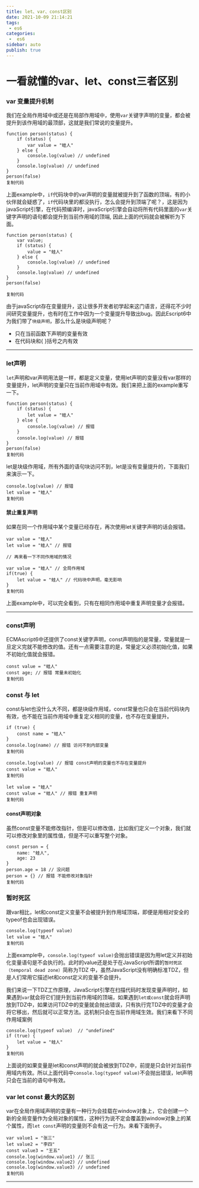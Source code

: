 ```yaml
---
title: let、var、const区别
date: 2021-10-09 21:14:21
tags:
 - es6
categories:
 -  es6
sidebar: auto
publish: true
---
```


一看就懂的var、let、const三者区别
======================

### var 变量提升机制

我们在全局作用域中或还是在局部作用域中，使用`var`关键字声明的变量，都会被提升到该作用域的最顶部，这就是我们常说的变量提升。

    function person(status) {
        if (status) {
            var value = "蛙人" 
        } else {
            console.log(value) // undefined
        }
        console.log(value) // undefined
    }
    person(false)
    复制代码

上面example中，`if`代码块中的var声明的变量就被提升到了函数的顶端，有的小伙伴就会疑惑了，`if`代码块里的都没执行，怎么会提升到顶端了呢？，这是因为javaScript引擎，在代码预编译时，javaScript引擎会自动将所有代码里面的`var`关键字声明的语句都会提升到当前作用域的顶端, 因此上面的代码就会被解析为下面。

    function person(status) {
        var value;
        if (status) {
            value = "蛙人" 
        } else {
            console.log(value) // undefined
        }
        console.log(value) // undefined
    }
    person(false)
    
    复制代码

由于javaScript存在变量提升，这让很多开发者初学起来这门语言，还得花不少时间研究变量提升，也有时在工作中因为一个变量提升导致出bug。因此Escript6中为我们带了`块级声明`，那么什么是块级声明呢？

*   只在当前函数下声明的变量有效
*   在代码块和{ }括号之内有效

* * *

### let声明

`let`声明和var声明用法是一样，都是定义变量，使用let声明的变量没有var那样的变量提升，let声明的变量只在当前作用域中有效。我们来把上面的example重写一下。

    function person(status) {
        if (status) {
            let value = "蛙人" 
        } else {
            console.log(value) // 报错
        }
        console.log(value) // 报错
    }
    person(false)
    复制代码

let是块级作用域，所有外面的语句块访问不到，let是没有变量提升的，下面我们来演示一下。

    console.log(value) // 报错
    let value = "蛙人"
    复制代码

#### 禁止重复声明

如果在同一个作用域中某个变量已经存在，再次使用let关键字声明的话会报错。

    var value = "蛙人"
    let value = "蛙人" // 报错
    
    // 再来看一下不同作用域的情况
    
    var value = "蛙人" // 全局作用域
    if(true) {
    	let value = "蛙人" // 代码块中声明，毫无影响
    }
    复制代码

上面example中，可以完全看到，只有在相同作用域中重复声明变量才会报错。

* * *

### const声明

ECMAscript6中还提供了const关键字声明，const声明指的是常量，常量就是一旦定义完就不能修改的值。还有一点需要注意的是，常量定义必须初始化值，如果不初始化值就会报错。

    const value = "蛙人"
    const age; // 报错 常量未初始化
    复制代码

### const 与 let

const与let也没什么大不同，都是块级作用域，const常量也只会在当前代码块内有效，也不能在当前作用域中重复定义相同的变量，也不存在变量提升。

    if (true) {
        const name = "蛙人"
    }
    console.log(name) // 报错 访问不到内部变量
    复制代码

    console.log(value) // 报错 const声明的变量也不存在变量提升
    const value = "蛙人"
    复制代码

    let value = "蛙人"
    const value = "蛙人" // 报错 重复声明
    复制代码

#### const声明对象

虽然const变量不能修改指针，但是可以修改值，比如我们定义一个对象，我们就可以修改对象里的属性值，但是不可以重写整个对象。

    const person = {
        name: "蛙人",
        age: 23
    }
    person.age = 18 // 没问题
    person = {} // 报错 不能修改对象指针
    复制代码

### 暂时死区

跟var相比，let和const定义变量不会被提升到作用域顶端，即便是用相对安全的typeof也会出现错误。

    console.log(typeof value)
    let value = "蛙人"
    复制代码

上面example中，`console.log(typeof value)`会抛出错误是因为用let定义并初始化变量语句是不会执行的。此时的value还是处于在JavaScript所谓的`暂时死区（temporal dead zone）`简称为TDZ 中，虽然JavaScript没有明确标准TDZ，但是人们常用它描述let和const定义的变量不会提升。  

我们来说一下TDZ工作原理，JavaScript引擎在扫描代码时发现变量声明时，如果遇到`var`就会将它们提升到当前作用域的顶端，如果遇到`let或const`就会将声明放到TDZ中，如果访问TDZ中的变量就会抛出错误，只有执行完TDZ中的变量才会将它移出，然后就可以正常方法。这机制只会在当前作用域生效。我们来看下不同作用域案例

    console.log(typeof value)  // "undefined"
    if (true) {
        let value = "蛙人"
    }
    复制代码

上面说的如果变量是let和const声明的就会被放到TDZ中，前提是只会针对当前作用域内有效。所以上面代码中`console.log(typeof value)`不会抛出错误，let声明只会在当前的语句中有效。

### var let const 最大的区别

var在全局作用域声明的变量有一种行为会挂载在window对象上，它会创建一个新的全局变量作为全局对象的属性，这种行为说不定会覆盖到window对象上的某个属性，而`let const`声明的变量则不会有这一行为。来看下面例子。

    var value1 = "张三"
    let value2 = "李四"
    const value3 = "王五"
    console.log(window.value1) // 张三
    console.log(window.value2) // undefined
    console.log(window.value3) // undefined
    复制代码

--------------
